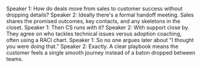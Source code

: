Speaker 1: How do deals move from sales to customer success without dropping details?
Speaker 2: Ideally there's a formal handoff meeting. Sales shares the promised outcomes, key contacts, and any skeletons in the closet.
Speaker 1: Then CS runs with it?
Speaker 2: With support close by. They agree on who tackles technical issues versus adoption coaching, often using a RACI chart.
Speaker 1: So no one argues later about "I thought you were doing that."
Speaker 2: Exactly. A clear playbook means the customer feels a single smooth journey instead of a baton dropped between teams.
